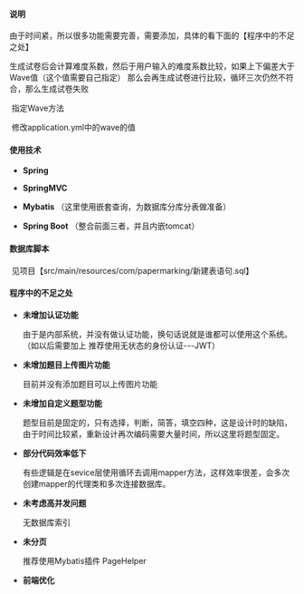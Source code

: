 #### 说明

​	由于时间紧，所以很多功能需要完善，需要添加，具体的看下面的【程序中的不足之处】

​	生成试卷后会计算难度系数，然后于用户输入的难度系数比较，如果上下偏差大于 Wave值（这个值需要自己指定） 那么会再生成试卷进行比较，循环三次仍然不符合，那么生成试卷失败

​	指定Wave方法

​		修改application.yml中的wave的值

#### 使用技术

- **Spring**	

- **SpringMVC** 

- **Mybatis** （这里使用嵌套查询，为数据库分库分表做准备）

- **Spring Boot** （整合前面三者，并且内嵌tomcat）

  

#### 数据库脚本

​	见项目【src/main/resources/com/papermarking/新建表语句.sql】

#### 程序中的不足之处

- **未增加认证功能**

   由于是内部系统，并没有做认证功能，换句话说就是谁都可以使用这个系统。  （如以后需要加上 推荐使用无状态的身份认证---JWT）

- **未增加题目上传图片功能**

  目前并没有添加题目可以上传图片功能

- **未增加自定义题型功能**

  题型目前是固定的，只有选择，判断，简答，填空四种，这是设计时的缺陷，由于时间比较紧，重新设计再次编码需要大量时间，所以这里将题型固定。

- **部分代码效率低下**

  有些逻辑是在sevice层使用循环去调用mapper方法，这样效率很差，会多次创建mapper的代理类和多次连接数据库。

- **未考虑高并发问题**

  无数据库索引

- **未分页**

  推荐使用Mybatis插件 PageHelper

- **前端优化**

  